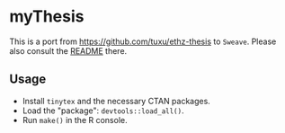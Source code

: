 # myThesis

This is a port from https://github.com/tuxu/ethz-thesis to `Sweave`. Please also
consult the [README](https://github.com/tuxu/ethz-thesis/blob/master/README.md) there.

## Usage

- Install `tinytex` and the necessary CTAN packages.
- Load the "package": `devtools::load_all()`.
- Run `make()` in the R console.

